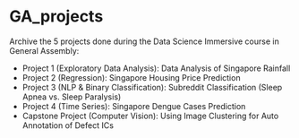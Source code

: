 # GA_projects
Archive the 5 projects done during the Data Science Immersive course in General Assembly: 
- Project 1 (Exploratory Data Analysis): Data Analysis of Singapore Rainfall
- Project 2 (Regression): Singapore Housing Price Prediction
- Project 3 (NLP & Binary Classification): Subreddit Classification (Sleep Apnea vs. Sleep Paralysis)
- Project 4 (Time Series): Singapore Dengue Cases Prediction
- Capstone Project (Computer Vision): Using Image Clustering for Auto Annotation of Defect ICs 
